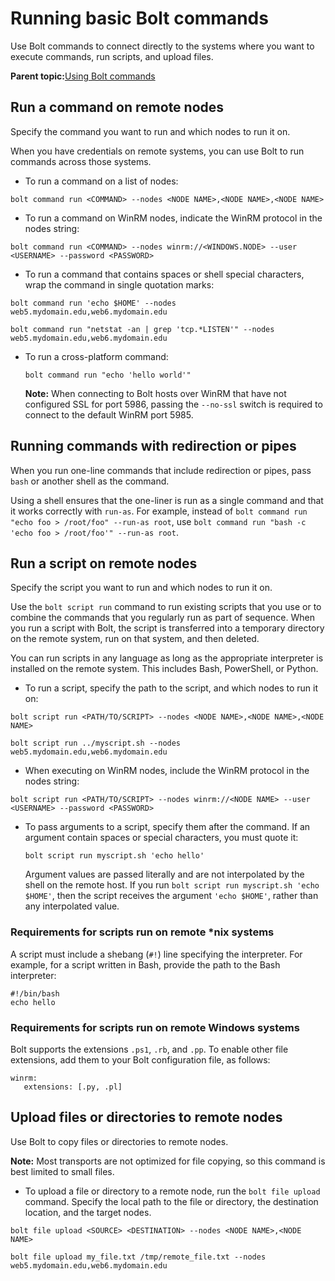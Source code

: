 # Running basic Bolt commands

Use Bolt commands to connect directly to the systems where you want to execute commands, run scripts, and upload files.

**Parent topic:**[Using Bolt commands](running_bolt.md)

## Run a command on remote nodes

Specify the command you want to run and which nodes to run it on.

When you have credentials on remote systems, you can use Bolt to run commands across those systems.

-   To run a command on a list of nodes:

```
bolt command run <COMMAND> --nodes <NODE NAME>,<NODE NAME>,<NODE NAME>
```

-   To run a command on WinRM nodes, indicate the WinRM protocol in the nodes string:

```
bolt command run <COMMAND> --nodes winrm://<WINDOWS.NODE> --user <USERNAME> --password <PASSWORD>
```

-   To run a command that contains spaces or shell special characters, wrap the command in single quotation marks:

```
bolt command run 'echo $HOME' --nodes web5.mydomain.edu,web6.mydomain.edu
```

```
bolt command run "netstat -an | grep 'tcp.*LISTEN'" --nodes web5.mydomain.edu,web6.mydomain.edu
```

-   To run a cross-platform command:

    ```
    bolt command run "echo 'hello world'"
    ```

    **Note:** When connecting to Bolt hosts over WinRM that have not configured SSL for port 5986, passing the `--no-ssl` switch is required to connect to the default WinRM port 5985.


## Running commands with redirection or pipes

When you run one-line commands that include redirection or pipes, pass `bash` or another shell as the command.

Using a shell ensures that the one-liner is run as a single command and that it works correctly with `run-as`. For example, instead of `bolt command run "echo foo > /root/foo" --run-as root`, use `bolt command run "bash -c 'echo foo > /root/foo'" --run-as root`.

## Run a script on remote nodes

Specify the script you want to run and which nodes to run it on.

Use the `bolt script run` command to run existing scripts that you use or to combine the commands that you regularly run as part of sequence. When you run a script with Bolt, the script is transferred into a temporary directory on the remote system, run on that system, and then deleted.

You can run scripts in any language as long as the appropriate interpreter is installed on the remote system. This includes Bash, PowerShell, or Python.

-   To run a script, specify the path to the script, and which nodes to run it on:

```
bolt script run <PATH/TO/SCRIPT> --nodes <NODE NAME>,<NODE NAME>,<NODE NAME>
```

```
bolt script run ../myscript.sh --nodes web5.mydomain.edu,web6.mydomain.edu
```

-   When executing on WinRM nodes, include the WinRM protocol in the nodes string:

```
bolt script run <PATH/TO/SCRIPT> --nodes winrm://<NODE NAME> --user <USERNAME> --password <PASSWORD>
```

-   To pass arguments to a script, specify them after the command. If an argument contain spaces or special characters, you must quote it:

    ```
    bolt script run myscript.sh 'echo hello'
    ```

    Argument values are passed literally and are not interpolated by the shell on the remote host. If you run `bolt script run myscript.sh 'echo $HOME'`, then the script receives the argument `'echo $HOME'`, rather than any interpolated value.


### Requirements for scripts run on remote \*nix systems

A script must include a shebang \(`#!`\) line specifying the interpreter. For example, for a script written in Bash, provide the path to the Bash interpreter:

```
#!/bin/bash
echo hello
```

### Requirements for scripts run on remote Windows systems

Bolt supports the extensions `.ps1`, `.rb`, and `.pp`. To enable other file extensions, add them to your Bolt configuration file, as follows:

```
winrm:
   extensions: [.py, .pl]
```

## Upload files or directories to remote nodes

Use Bolt to copy files or directories to remote nodes.

**Note:** Most transports are not optimized for file copying, so this command is best limited to small files.

-   To upload a file or directory to a remote node, run the `bolt file upload` command. Specify the local path to the file or directory, the destination location, and the target nodes.

```
bolt file upload <SOURCE> <DESTINATION> --nodes <NODE NAME>,<NODE NAME>
```

```
bolt file upload my_file.txt /tmp/remote_file.txt --nodes web5.mydomain.edu,web6.mydomain.edu
```



